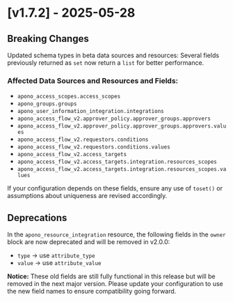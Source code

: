 # [v1.7.2] - 2025-05-28

## Breaking Changes

Updated schema types in beta data sources and resources: Several fields previously returned as `set` now return a `list` for better performance.

### Affected Data Sources and Resources and Fields:

- `apono_access_scopes.access_scopes`
- `apono_groups.groups`
- `apono_user_information_integration.integrations`
- `apono_access_flow_v2.approver_policy.approver_groups.approvers`
- `apono_access_flow_v2.approver_policy.approver_groups.approvers.values`
- `apono_access_flow_v2.requestors.conditions`
- `apono_access_flow_v2.requestors.conditions.values`
- `apono_access_flow_v2.access_targets`
- `apono_access_flow_v2.access_targets.integration.resources_scopes`
- `apono_access_flow_v2.access_targets.integration.resources_scopes.values`

If your configuration depends on these fields, ensure any use of `toset()` or assumptions about uniqueness are revised accordingly.

## Deprecations

In the `apono_resource_integration` resource, the following fields in the `owner` block are now deprecated and will be removed in v2.0.0:

- `type` → use `attribute_type`
- `value` → use `attribute_value`

**Notice:** These old fields are still fully functional in this release but will be removed in the next major version. Please update your configuration to use the new field names to ensure compatibility going forward.
